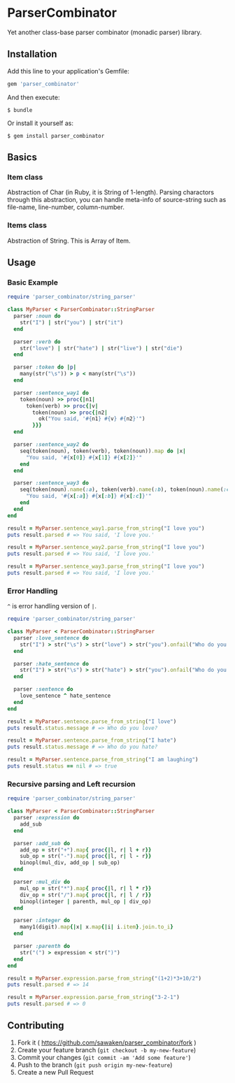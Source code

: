 # ParserCombinator

Yet another class-base parser combinator (monadic parser) library.

## Installation

Add this line to your application's Gemfile:

```ruby
gem 'parser_combinator'
```

And then execute:

    $ bundle

Or install it yourself as:

    $ gem install parser_combinator

## Basics

### Item class
Abstraction of Char (in Ruby, it is String of 1-length).
Parsing charactors through this abstraction, you can handle meta-info of source-string such as file-name, line-number, column-number.

### Items class
Abstraction of String. This is Array of Item.

## Usage

### Basic Example
```ruby
require 'parser_combinator/string_parser'

class MyParser < ParserCombinator::StringParser
  parser :noun do
    str("I") | str("you") | str("it")
  end

  parser :verb do
    str("love") | str("hate") | str("live") | str("die")
  end

  parser :token do |p|
    many(str("\s")) > p < many(str("\s"))
  end

  parser :sentence_way1 do
    token(noun) >> proc{|n1|
      token(verb) >> proc{|v|
        token(noun) >> proc{|n2|
          ok("You said, '#{n1} #{v} #{n2}'")
        }}}
  end

  parser :sentence_way2 do
    seq(token(noun), token(verb), token(noun)).map do |x|
      "You said, '#{x[0]} #{x[1]} #{x[2]}'"
    end
  end

  parser :sentence_way3 do
    seq(token(noun).name(:a), token(verb).name(:b), token(noun).name(:c)).map do |x|
      "You said, '#{x[:a]} #{x[:b]} #{x[:c]}'"
    end
  end
end

result = MyParser.sentence_way1.parse_from_string("I love you")
puts result.parsed # => You said, 'I love you.'

result = MyParser.sentence_way2.parse_from_string("I love you")
puts result.parsed # => You said, 'I love you.'

result = MyParser.sentence_way3.parse_from_string("I love you")
puts result.parsed # => You said, 'I love you.'

```

### Error Handling
`^` is error handling version of `|`.
```ruby
require 'parser_combinator/string_parser'

class MyParser < ParserCombinator::StringParser
  parser :love_sentence do
    str("I") > str("\s") > str("love") > str("you").onfail("Who do you love?")
  end

  parser :hate_sentence do
    str("I") > str("\s") > str("hate") > str("you").onfail("Who do you hate?")
  end

  parser :sentence do
    love_sentence ^ hate_sentence
  end
end

result = MyParser.sentence.parse_from_string("I love")
puts result.status.message # => Who do you love?

result = MyParser.sentence.parse_from_string("I hate")
puts result.status.message # => Who do you hate?

result = MyParser.sentence.parse_from_string("I am laughing")
puts result.status == nil # => true
```

### Recursive parsing and Left recursion
```ruby
require 'parser_combinator/string_parser'

class MyParser < ParserCombinator::StringParser
  parser :expression do
    add_sub
  end

  parser :add_sub do
    add_op = str("+").map{ proc{|l, r| l + r}}
    sub_op = str("-").map{ proc{|l, r| l - r}}
    binopl(mul_div, add_op | sub_op)
  end

  parser :mul_div do
    mul_op = str("*").map{ proc{|l, r| l * r}}
    div_op = str("/").map{ proc{|l, r| l / r}}
    binopl(integer | parenth, mul_op | div_op)
  end

  parser :integer do
    many1(digit).map{|x| x.map{|i| i.item}.join.to_i}
  end

  parser :parenth do
    str("(") > expression < str(")")
  end
end

result = MyParser.expression.parse_from_string("(1+2)*3+10/2")
puts result.parsed # => 14

result = MyParser.expression.parse_from_string("3-2-1")
puts result.parsed # => 0
```

## Contributing

1. Fork it ( https://github.com/sawaken/parser_combinator/fork )
2. Create your feature branch (`git checkout -b my-new-feature`)
3. Commit your changes (`git commit -am 'Add some feature'`)
4. Push to the branch (`git push origin my-new-feature`)
5. Create a new Pull Request
